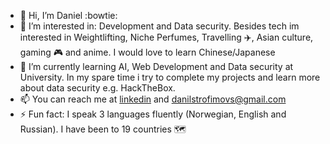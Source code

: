- 👋 Hi, I’m Daniel :bowtie:
- 👀 I’m interested in: Development and Data security. Besides tech im interested in Weightlifting, Niche Perfumes, Travelling :airplane:, Asian culture, gaming :video_game: and anime. I would love to learn Chinese/Japanese
- 🌱 I’m currently learning AI, Web Development and Data security at University. In my spare time i try to complete my projects and learn more about data security e.g. HackTheBox.  
- 📫 You can reach me at [linkedin](https://www.linkedin.com/in/daniel-trofimovs/) and danilstrofimovs@gmail.com
- ⚡ Fun fact: I speak 3 languages fluently (Norwegian, English and Russian). I have been to 19 countries 🗺️



